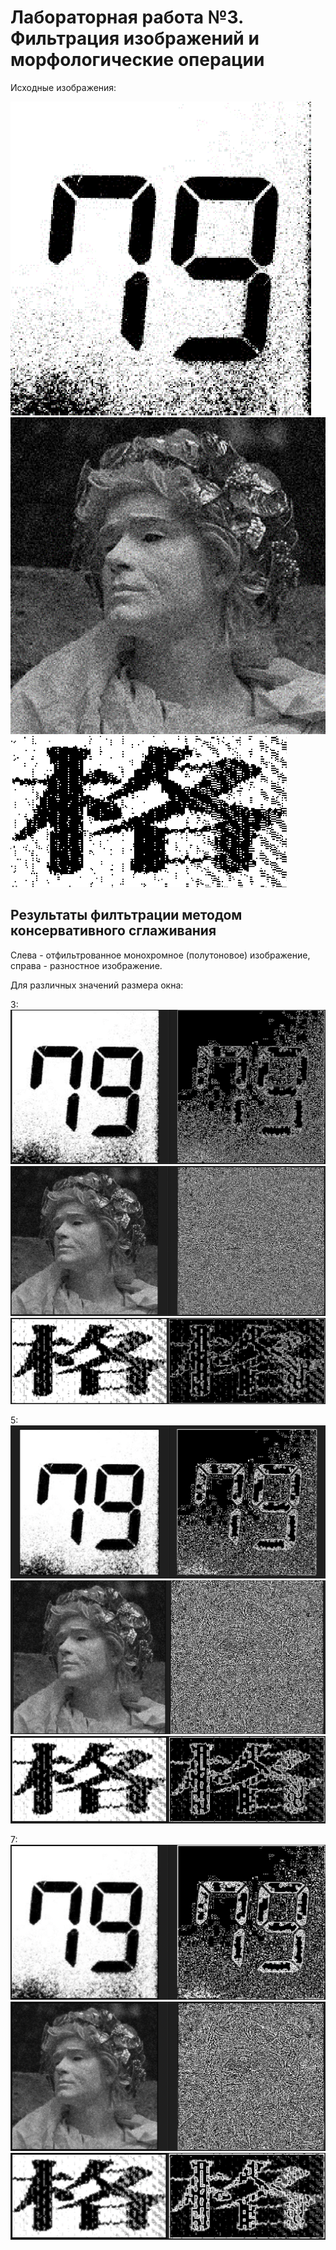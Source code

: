# Лабораторная работа №3. Фильтрация изображений и морфологические операции

Исходные изображения:

![Исходное изображение](input/Screenshot_408.png)
![Исходное изображение](input/Screenshot_409.png)
![Исходное изображение](input/Screenshot_4081.png)

## Результаты филтьтрации методом консервативного сглаживания
Слева - отфильтрованное монохромное (полутоновое) изображение, справа - разностное изображение.

Для различных значений размера окна:

3:
![Результат](1_3.png)
![Результат](2_3.png)
![Результат](3_3.png)

5:
![Результат](1_5.png)
![Результат](2_5.png)
![Результат](3_5.png)

7:
![Результат](1_7.png)
![Результат](2_7.png)
![Результат](3_7.png)
